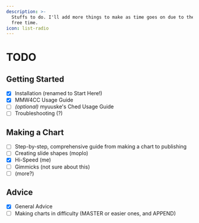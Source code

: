 ```yaml
---
description: >-
  Stuffs to do. I'll add more things to make as time goes on due to the lack of
  free time.
icon: list-radio
---
```


# TODO

## Getting Started

* [x] Installation (renamed to Start Here!)
* [x] MMW4CC Usage Guide
* [ ] _(optional)_ myuuske's Ched Usage Guide
* [ ] Troubleshooting (?)

## Making a Chart

* [ ] Step-by-step, comprehensive guide from making a chart to publishing
* [ ] Creating slide shapes (moplo)
* [x] Hi-Speed (me)
* [ ] Gimmicks (not sure about this)
* [ ] (more?)

## Advice

* [x] General Advice
* [ ] Making charts in difficulty (MASTER or easier ones, and APPEND)
